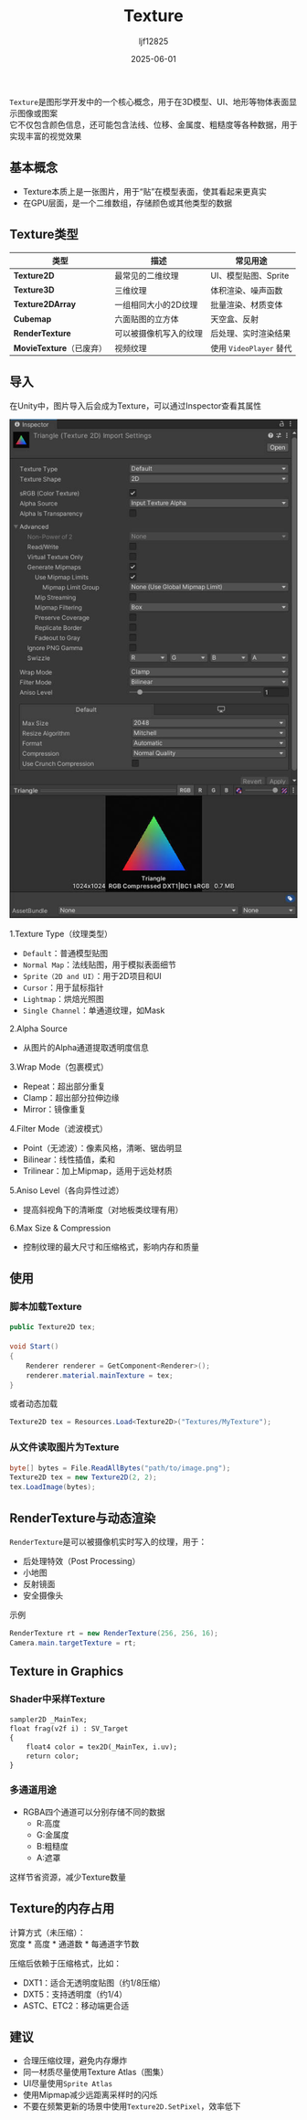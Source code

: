 ﻿---
title: "Texture"
date: 2025-06-01
categories: [笔记]
tags: [Unity, Unity Component, Render, Graphics]
author: "ljf12825"
summary: Texture and Texture in Unity
---
`Texture`是图形学开发中的一个核心概念，用于在3D模型、UI、地形等物体表面显示图像或图案  
它不仅包含颜色信息，还可能包含法线、位移、金属度、粗糙度等各种数据，用于实现丰富的视觉效果

## 基本概念
- Texture本质上是一张图片，用于“贴”在模型表面，使其看起来更真实
- 在GPU层面，是一个二维数组，存储颜色或其他类型的数据

## Texture类型

| 类型                    | 描述          | 常见用途                |
| --------------------- | ----------- | ------------------- |
| **Texture2D**         | 最常见的二维纹理    | UI、模型贴图、Sprite      |
| **Texture3D**         | 三维纹理        | 体积渲染、噪声函数           |
| **Texture2DArray**    | 一组相同大小的2D纹理 | 批量渲染、材质变体           |
| **Cubemap**           | 六面贴图的立方体    | 天空盒、反射              |
| **RenderTexture**     | 可以被摄像机写入的纹理 | 后处理、实时渲染结果          |
| **MovieTexture**（已废弃） | 视频纹理        | 使用 `VideoPlayer` 替代 |

## 导入
在Unity中，图片导入后会成为Texture，可以通过Inspector查看其属性

![TextureInspector](/assets/images/TextureInspector.jpg)

1.Texture Type（纹理类型）
- `Default`：普通模型贴图
- `Normal Map`：法线贴图，用于模拟表面细节
- `Sprite（2D and UI）`：用于2D项目和UI
- `Cursor`：用于鼠标指针
- `Lightmap`：烘焙光照图
- `Single Channel`：单通道纹理，如Mask

2.Alpha Source
- 从图片的Alpha通道提取透明度信息

3.Wrap Mode（包裹模式）
- Repeat：超出部分重复
- Clamp：超出部分拉伸边缘
- Mirror：镜像重复

4.Filter Mode（滤波模式）
- Point（无滤波）：像素风格，清晰、锯齿明显
- Bilinear：线性插值，柔和
- Trilinear：加上Mipmap，适用于远处材质

5.Aniso Level（各向异性过滤）
- 提高斜视角下的清晰度（对地板类纹理有用）

6.Max Size & Compression
- 控制纹理的最大尺寸和压缩格式，影响内存和质量

## 使用
### 脚本加载Texture
```cs
public Texture2D tex;

void Start()
{
    Renderer renderer = GetComponent<Renderer>();
    renderer.material.mainTexture = tex;
}
```
或者动态加载
```cs
Texture2D tex = Resources.Load<Texture2D>("Textures/MyTexture");
```

### 从文件读取图片为Texture
```cs
byte[] bytes = File.ReadAllBytes("path/to/image.png");
Texture2D tex = new Texture2D(2, 2);
tex.LoadImage(bytes);
```

## RenderTexture与动态渲染
`RenderTexture`是可以被摄像机实时写入的纹理，用于：
- 后处理特效（Post Processing）
- 小地图
- 反射镜面
- 安全摄像头

示例
```cs
RenderTexture rt = new RenderTexture(256, 256, 16);
Camera.main.targetTexture = rt;
```

## Texture in Graphics
### Shader中采样Texture
```hlsl
sampler2D _MainTex;
float frag(v2f i) : SV_Target
{
    float4 color = tex2D(_MainTex, i.uv);
    return color;
}
```

### 多通道用途
- RGBA四个通道可以分别存储不同的数据
  - R:高度
  - G:金属度
  - B:粗糙度
  - A:遮罩

这样节省资源，减少Texture数量

## Texture的内存占用
计算方式（未压缩）：  
宽度 * 高度 * 通道数 * 每通道字节数

压缩后依赖于压缩格式，比如：
- DXT1：适合无透明度贴图（约1/8压缩）
- DXT5：支持透明度（约1/4）
- ASTC、ETC2：移动端更合适

## 建议
- 合理压缩纹理，避免内存爆炸
- 同一材质尽量使用Texture Atlas（图集）
- UI尽量使用`Sprite Atlas`
- 使用Mipmap减少远距离采样时的闪烁
- 不要在频繁更新的场景中使用`Texture2D.SetPixel`，效率低下
